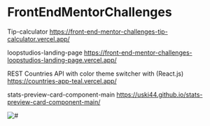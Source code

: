 # FrontEndMentorChallenges
Tip-calculator https://front-end-mentor-challenges-tip-calculator.vercel.app/

loopstudios-landing-page https://front-end-mentor-challenges-loopstudios-landing-page.vercel.app/

REST Countries API with color theme switcher with (React.js)   https://countries-app-teal.vercel.app/

stats-preview-card-component-main https://uski44.github.io/stats-preview-card-component-main/

<img src="https://i.kym-cdn.com/entries/icons/original/000/028/021/work.jpg" alt="#">
